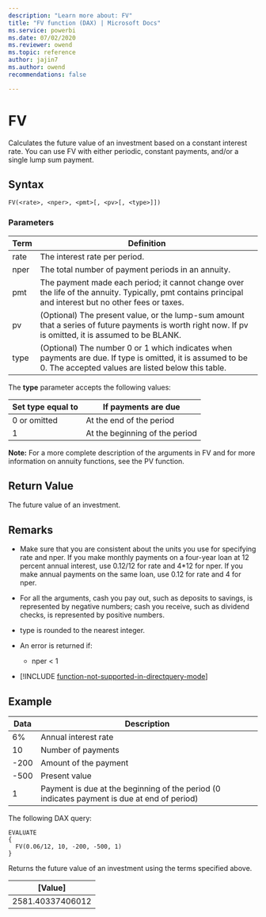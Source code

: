 ```yaml
---
description: "Learn more about: FV"
title: "FV function (DAX) | Microsoft Docs"
ms.service: powerbi
ms.date: 07/02/2020
ms.reviewer: owend
ms.topic: reference
author: jajin7
ms.author: owend 
recommendations: false

---
```


# FV

Calculates the future value of an investment based on a constant interest rate. You can use FV with either periodic, constant payments, and/or a single lump sum payment.

## Syntax

```dax
FV(<rate>, <nper>, <pmt>[, <pv>[, <type>]])
```

### Parameters

|Term|Definition|  
|--------|--------------|  
|rate|The interest rate per period.|
|nper|The total number of payment periods in an annuity.|
|pmt|The payment made each period; it cannot change over the life of the annuity. Typically, pmt contains principal and interest but no other fees or taxes.|
|pv|(Optional) The present value, or the lump-sum amount that a series of future payments is worth right now. If pv is omitted, it is assumed to be BLANK.|
|type|(Optional) The number 0 or 1 which indicates when payments are due. If type is omitted, it is assumed to be 0. The accepted values are listed below this table.|

The **type** parameter accepts the following values:

| **Set type equal to** | **If payments are due**        |
| --------------------- | ------------------------------ |
| 0 or omitted          | At the end of the period       |
| 1                     | At the beginning of the period |

**Note:** For a more complete description of the arguments in FV and for more information on annuity functions, see the PV function.

## Return Value

The future value of an investment.

## Remarks

- Make sure that you are consistent about the units you use for specifying rate and nper. If you make monthly payments on a four-year loan at 12 percent annual interest, use 0.12/12 for rate and 4*12 for nper. If you make annual payments on the same loan, use 0.12 for rate and 4 for nper.

- For all the arguments, cash you pay out, such as deposits to savings, is represented by negative numbers; cash you receive, such as dividend checks, is represented by positive numbers.

- type is rounded to the nearest integer.

- An error is returned if:
  - nper < 1

- [!INCLUDE [function-not-supported-in-directquery-mode](includes/function-not-supported-in-directquery-mode.md)]

## Example

| **Data** | **Description**                                                                             |
| -------- | ------------------------------------------------------------------------------------------- |
| 6%       | Annual interest rate                                                                        |
| 10       | Number of payments                                                                          |
| -200    | Amount of the payment                                                                       |
| -500    | Present value                                                                               |
| 1        | Payment is due at the beginning of the period (0 indicates payment is due at end of period) |

The following DAX query:

```dax
EVALUATE
{
  FV(0.06/12, 10, -200, -500, 1)
}
```

Returns the future value of an investment using the terms specified above.

| **[Value]**    |
| ---------------- |
| 2581.40337406012 |
